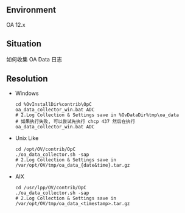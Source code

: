 ## Environment
OA 12.x

## Situation
如何收集 OA Data 日志

## Resolution
- Windows
    ```shell
    cd %OvInstallDir%contrib\OpC
    oa_data_collector_win.bat ADC
    # 2.Log Collection & Settings save in %OvDataDir%tmp\oa_data
    # 如果执行失败, 可以尝试先执行 chcp 437 然后在执行 oa_data_collector_win.bat ADC
    ```

- Unix Like
    ```shell
    cd /opt/OV/contrib/OpC
    ./oa_data_collector.sh -sap
    # 2.Log Collection & Settings save in /var/opt/OV/tmp/oa_data_{date&time}.tar.gz
    ```
- AIX
    ```shell
    cd /usr/lpp/OV/contrib/OpC
    ./oa_data_collector.sh -sap
    # 2.Log Collection & Settings save in /var/opt/OV/tmp/oa_data_<timestamp>.tar.gz
    ```